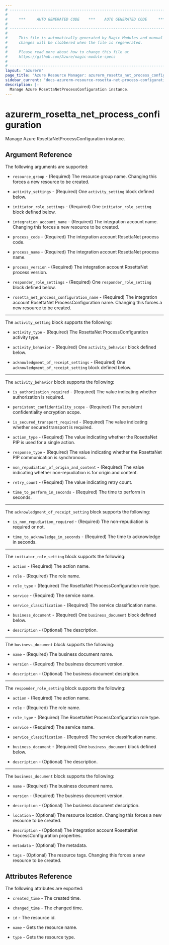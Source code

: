```yaml
---
# ----------------------------------------------------------------------------
#
#     ***     AUTO GENERATED CODE    ***    AUTO GENERATED CODE     ***
#
# ----------------------------------------------------------------------------
#
#     This file is automatically generated by Magic Modules and manual
#     changes will be clobbered when the file is regenerated.
#
#     Please read more about how to change this file at
#     https://github.com/Azure/magic-module-specs
#
# ----------------------------------------------------------------------------
layout: "azurerm"
page_title: "Azure Resource Manager: azurerm_rosetta_net_process_configuration"
sidebar_current: "docs-azurerm-resource-rosetta-net-process-configuration"
description: |-
  Manage Azure RosettaNetProcessConfiguration instance.
---
```


# azurerm_rosetta_net_process_configuration

Manage Azure RosettaNetProcessConfiguration instance.


## Argument Reference

The following arguments are supported:

* `resource_group` - (Required) The resource group name. Changing this forces a new resource to be created.

* `activity_settings` - (Required) One `activity_setting` block defined below.

* `initiator_role_settings` - (Required) One `initiator_role_setting` block defined below.

* `integration_account_name` - (Required) The integration account name. Changing this forces a new resource to be created.

* `process_code` - (Required) The integration account RosettaNet process code.

* `process_name` - (Required) The integration account RosettaNet process name.

* `process_version` - (Required) The integration account RosettaNet process version.

* `responder_role_settings` - (Required) One `responder_role_setting` block defined below.

* `rosetta_net_process_configuration_name` - (Required) The integration account RosettaNet ProcessConfiguration name. Changing this forces a new resource to be created.

---

The `activity_setting` block supports the following:

* `activity_type` - (Required) The RosettaNet ProcessConfiguration activity type.

* `activity_behavior` - (Required) One `activity_behavior` block defined below.

* `acknowledgment_of_receipt_settings` - (Required) One `acknowledgment_of_receipt_setting` block defined below.


---

The `activity_behavior` block supports the following:

* `is_authorization_required` - (Required) The value indicating whether authorization is required.

* `persistent_confidentiality_scope` - (Required) The persistent confidentiality encryption scope.

* `is_secured_transport_required` - (Required) The value indicating whether secured transport is required.

* `action_type` - (Required) The value indicating whether the RosettaNet PIP is used for a single action.

* `response_type` - (Required) The value indicating whether the RosettaNet PIP communication is synchronous.

* `non_repudiation_of_origin_and_content` - (Required) The value indicating whether non-repudiation is for origin and content.

* `retry_count` - (Required) The value indicating retry count.

* `time_to_perform_in_seconds` - (Required) The time to perform in seconds.

---

The `acknowledgment_of_receipt_setting` block supports the following:

* `is_non_repudiation_required` - (Required) The non-repudiation is required or not.

* `time_to_acknowledge_in_seconds` - (Required) The time to acknowledge in seconds.

---

The `initiator_role_setting` block supports the following:

* `action` - (Required) The action name.

* `role` - (Required) The role name.

* `role_type` - (Required) The RosettaNet ProcessConfiguration role type.

* `service` - (Required) The service name.

* `service_classification` - (Required) The service classification name.

* `business_document` - (Required) One `business_document` block defined below.

* `description` - (Optional) The description.


---

The `business_document` block supports the following:

* `name` - (Required) The business document name.

* `version` - (Required) The business document version.

* `description` - (Optional) The business document description.

---

The `responder_role_setting` block supports the following:

* `action` - (Required) The action name.

* `role` - (Required) The role name.

* `role_type` - (Required) The RosettaNet ProcessConfiguration role type.

* `service` - (Required) The service name.

* `service_classification` - (Required) The service classification name.

* `business_document` - (Required) One `business_document` block defined below.

* `description` - (Optional) The description.


---

The `business_document` block supports the following:

* `name` - (Required) The business document name.

* `version` - (Required) The business document version.

* `description` - (Optional) The business document description.

* `location` - (Optional) The resource location. Changing this forces a new resource to be created.

* `description` - (Optional) The integration account RosettaNet ProcessConfiguration properties.

* `metadata` - (Optional) The metadata.

* `tags` - (Optional) The resource tags. Changing this forces a new resource to be created.

## Attributes Reference

The following attributes are exported:

* `created_time` - The created time.

* `changed_time` - The changed time.

* `id` - The resource id.

* `name` - Gets the resource name.

* `type` - Gets the resource type.
